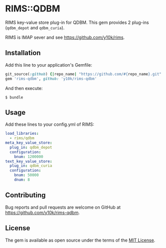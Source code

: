 RIMS::QDBM
==========

RIMS key-value store plug-in for QDBM.
This gem provides 2 plug-ins (`qdbm_depot` and `qdbm_curia`).

RIMS is IMAP sever and see https://github.com/y10k/rims.

Installation
------------

Add this line to your application's Gemfile:

```ruby
git_source(:github) {|repo_name| "https://github.com/#{repo_name}.git" }
gem 'rims-qdbm', github: 'y10k/rims-qdbm'
```

And then execute:

    $ bundle

Usage
-----

Add these lines to your config.yml of RIMS:

```yaml
load_libraries:
  - rims/qdbm
meta_key_value_store:
  plug_in: qdbm_depot
  configuration:
    bnum: 1200000
text_key_value_store:
  plug_in: qdbm_curia
  configuration:
    bnum: 50000
    dnum: 8
```

Contributing
------------

Bug reports and pull requests are welcome on GitHub at https://github.com/y10k/rims-qdbm.

License
-------

The gem is available as open source under the terms of the [MIT License](https://opensource.org/licenses/MIT).
